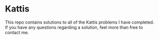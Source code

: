 # Kattis
This repo contains solutions to all of the Kattis problems I have completed. If you have any questions regarding a solution, feel more than free to contact me. 
